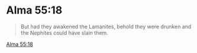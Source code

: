 # Alma 55:18

> But had they awakened the Lamanites, behold they were drunken and the Nephites could have slain them.

[Alma 55:18](https://www.churchofjesuschrist.org/study/scriptures/bofm/alma/55?lang=eng&id=p18#p18)


